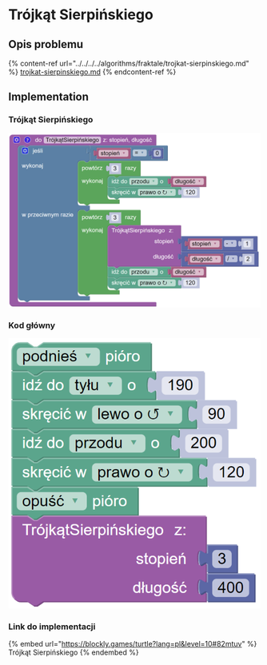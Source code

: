 # Trójkąt Sierpińskiego

## Opis problemu

{% content-ref url="../../../../algorithms/fraktale/trojkat-sierpinskiego.md" %}
[trojkat-sierpinskiego.md](../../../../algorithms/fraktale/trojkat-sierpinskiego.md)
{% endcontent-ref %}

## Implementation

### Trójkąt Sierpińskiego

![Funkcja rysująca trójkąt Sierpińskiego](<../../../../.gitbook/assets/image (18).png>)

### Kod główny

![Wywołanie funkcji rysującej trójkąt Sierpińskiego](<../../../../.gitbook/assets/image (19).png>)

### Link do implementacji

{% embed url="https://blockly.games/turtle?lang=pl&level=10#82mtuv" %}
Trójkąt Sierpińskiego
{% endembed %}

